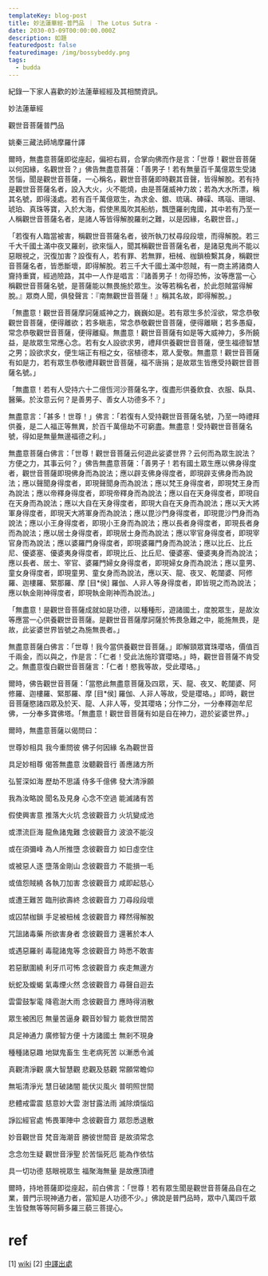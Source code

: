 ```yaml
---
templateKey: blog-post
title: 妙法蓮華經-普門品 ｜ The Lotus Sutra - 
date: 2030-03-09T00:00:00.000Z
description: 如題
featuredpost: false
featuredimage: /img/bossybeddy.png
tags:
  - budda
---
```

紀錄一下家人喜歡的妙法蓮華經經及其相關資訊。



妙法蓮華經

觀世音菩薩普門品

 

姚秦三藏法師鳩摩羅什譯

 

爾時，無盡意菩薩即從座起，偏袒右肩，合掌向佛而作是言：「世尊！觀世音菩薩以何因緣，名觀世音？」佛告無盡意菩薩：「善男子！若有無量百千萬億眾生受諸苦惱，聞是觀世音菩薩，一心稱名，觀世音菩薩即時觀其音聲，皆得解脫。若有持是觀世音菩薩名者，設入大火，火不能燒，由是菩薩威神力故；若為大水所漂，稱其名號，即得淺處。若有百千萬億眾生，為求金、銀、琉璃、硨磲、瑪瑙、珊瑚、琥珀、真珠等寶，入於大海，假使黑風吹其船舫，飄墮羅剎鬼國，其中若有乃至一人稱觀世音菩薩名者，是諸人等皆得解脫羅剎之難，以是因緣，名觀世音。」

 

「若復有人臨當被害，稱觀世音菩薩名者，彼所執刀杖尋段段壞，而得解脫。若三千大千國土滿中夜叉羅剎，欲來惱人，聞其稱觀世音菩薩名者，是諸惡鬼尚不能以惡眼視之，況復加害？設復有人，若有罪、若無罪，杻械、枷鎖檢繫其身，稱觀世音菩薩名者，皆悉斷壞，即得解脫。若三千大千國土滿中怨賊，有一商主將諸商人齎持重寶，經過險路，其中一人作是唱言：『諸善男子！勿得恐怖，汝等應當一心稱觀世音菩薩名號，是菩薩能以無畏施於眾生。汝等若稱名者，於此怨賊當得解脫。』眾商人聞，俱發聲言：『南無觀世音菩薩！』稱其名故，即得解脫。」

 

「無盡意！觀世音菩薩摩訶薩威神之力，巍巍如是。若有眾生多於淫欲，常念恭敬觀世音菩薩，便得離欲；若多瞋恚，常念恭敬觀世音菩薩，便得離瞋；若多愚癡，常念恭敬觀世音菩薩，便得離癡。無盡意！觀世音菩薩有如是等大威神力，多所饒益，是故眾生常應心念。若有女人設欲求男，禮拜供養觀世音菩薩，便生福德智慧之男；設欲求女，便生端正有相之女，宿植德本，眾人愛敬。無盡意！觀世音菩薩有如是力，若有眾生恭敬禮拜觀世音菩薩，福不唐捐；是故眾生皆應受持觀世音菩薩名號。」

 

「無盡意！若有人受持六十二億恆河沙菩薩名字，復盡形供養飲食、衣服、臥具、醫藥。於汝意云何？是善男子、善女人功德多不？」

 

無盡意言：「甚多！世尊！」佛言：「若復有人受持觀世音菩薩名號，乃至一時禮拜供養，是二人福正等無異，於百千萬億劫不可窮盡。無盡意！受持觀世音菩薩名號，得如是無量無邊福德之利。」

 

無盡意菩薩白佛言：「世尊！觀世音菩薩云何遊此娑婆世界？云何而為眾生說法？方便之力，其事云何？」佛告無盡意菩薩：「善男子！若有國土眾生應以佛身得度者，觀世音菩薩即現佛身而為說法；應以辟支佛身得度者，即現辟支佛身而為說法；應以聲聞身得度者，即現聲聞身而為說法；應以梵王身得度者，即現梵王身而為說法；應以帝釋身得度者，即現帝釋身而為說法；應以自在天身得度者，即現自在天身而為說法；應以大自在天身得度者，即現大自在天身而為說法；應以天大將軍身得度者，即現天大將軍身而為說法；應以毘沙門身得度者，即現毘沙門身而為說法；應以小王身得度者，即現小王身而為說法；應以長者身得度者，即現長者身而為說法；應以居士身得度者，即現居士身而為說法；應以宰官身得度者，即現宰官身而為說法；應以婆羅門身得度者，即現婆羅門身而為說法；應以比丘、比丘尼、優婆塞、優婆夷身得度者，即現比丘、比丘尼、優婆塞、優婆夷身而為說法；應以長者、居士、宰官、婆羅門婦女身得度者，即現婦女身而為說法；應以童男、童女身得度者，即現童男、童女身而為說法，應以天、龍、夜叉、乾闥婆、阿修羅、迦樓羅、緊那羅、摩
[目*侯] 羅伽、人非人等身得度者，即皆現之而為說法；應以執金剛神得度者，即現執金剛神而為說法。」

 

「無盡意！是觀世音菩薩成就如是功德，以種種形，遊諸國土，度脫眾生，是故汝等應當一心供養觀世音菩薩。是觀世音菩薩摩訶薩於怖畏急難之中，能施無畏，是故，此娑婆世界皆號之為施無畏者。」

 

無盡意菩薩白佛言：「世尊！我今當供養觀世音菩薩。」即解頸眾寶珠瓔珞，價值百千兩金，而以與之，作是言：「仁者！受此法施珍寶瓔珞。」時，觀世音菩薩不肯受之。無盡意復白觀世音菩薩言：「仁者！愍我等故，受此瓔珞。」

 

爾時，佛告觀世音菩薩：「當愍此無盡意菩薩及四眾，天、龍、夜叉、乾闥婆、阿修羅、迦樓羅、緊那羅、摩 [目*侯]
羅伽、人非人等故，受是瓔珞。」即時，觀世音菩薩愍諸四眾及於天、龍、人非人等，受其瓔珞；分作二分，一分奉釋迦牟尼佛，一分奉多寶佛塔。「無盡意！觀世音菩薩有如是自在神力，遊於娑婆世界。」

 

爾時，無盡意菩薩以偈問曰：

 

世尊妙相具  我今重問彼  佛子何因緣  名為觀世音

具足妙相尊  偈答無盡意  汝聽觀音行  善應諸方所

弘誓深如海  歷劫不思議  侍多千億佛  發大清淨願

我為汝略說  聞名及見身  心念不空過  能滅諸有苦

假使興害意  推落大火坑  念彼觀音力  火坑變成池

或漂流巨海  龍魚諸鬼難  念彼觀音力  波浪不能沒

或在須彌峰  為人所推墮  念彼觀音力  如日虛空住

或被惡人逐  墮落金剛山  念彼觀音力  不能損一毛

或值怨賊繞  各執刀加害  念彼觀音力  咸即起慈心

或遭王難苦  臨刑欲壽終  念彼觀音力  刀尋段段壞

或囚禁枷鎖  手足被杻械  念彼觀音力  釋然得解脫

咒詛諸毒藥  所欲害身者  念彼觀音力  還著於本人

或遇惡羅剎  毒龍諸鬼等  念彼觀音力  時悉不敢害

若惡獸圍繞  利牙爪可怖  念彼觀音力  疾走無邊方

蚖蛇及蝮蝎  氣毒煙火然  念彼觀音力  尋聲自迴去

雲雷鼓掣電  降雹澍大雨  念彼觀音力  應時得消散

眾生被困厄  無量苦逼身  觀音妙智力  能救世間苦

具足神通力  廣修智方便  十方諸國土  無剎不現身

種種諸惡趣  地獄鬼畜生  生老病死苦  以漸悉令滅

真觀清淨觀  廣大智慧觀  悲觀及慈觀  常願常瞻仰

無垢清淨光  慧日破諸闇  能伏災風火  普明照世間

悲體戒雷震  慈意妙大雲  澍甘露法雨  滅除煩惱焰

諍訟經官處  怖畏軍陣中  念彼觀音力  眾怨悉退散

妙音觀世音  梵音海潮音  勝彼世間音  是故須常念

念念勿生疑  觀世音淨聖  於苦惱死厄  能為作依怙

具一切功德  慈眼視眾生  福聚海無量  是故應頂禮

 

爾時，持地菩薩即從座起，前白佛言：「世尊！若有眾生聞是觀世音菩薩品自在之業，普門示現神通力者，當知是人功德不少。」佛說是普門品時，眾中八萬四千眾生皆發無等等阿耨多羅三藐三菩提心。

# ref
[1] [wiki](https://zh.wikipedia.org/wiki/%E8%A7%80%E4%B8%96%E9%9F%B3%E8%8F%A9%E8%96%A9%E6%99%AE%E9%96%80%E5%93%81)
[2] [中譯出處](https://book.bfnn.org/books/0072.htm)
